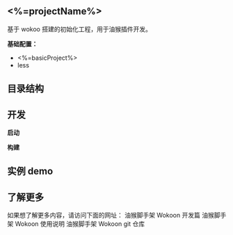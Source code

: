 ## <%=projectName%>

基于 wokoo 搭建的初始化工程，用于油猴插件开发。

**基础配置：**

- <%=basicProject%>
- less

## 目录结构

## 开发

**启动**

**构建**

## 实例 demo

## 了解更多

如果想了解更多内容，请访问下面的网址：
油猴脚手架 Wokoon 开发篇
油猴脚手架 Wokoon 使用说明
油猴脚手架 Wokoon git 仓库

